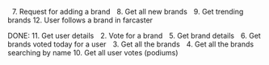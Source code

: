  7.⁠ ⁠Request for adding a brand
 8.⁠ ⁠Get all new brands
 9.⁠ ⁠Get trending brands
12.⁠ ⁠User follows a brand in farcaster


DONE:
11.⁠ ⁠Get user details
 2.⁠ ⁠Vote for a brand
 5.⁠ ⁠Get brand details
 6.⁠ ⁠Get brands voted today for a user
 3.⁠ ⁠Get all the brands 
 4.⁠ ⁠Get all the brands searching by name
10.⁠ ⁠Get all user votes (podiums)